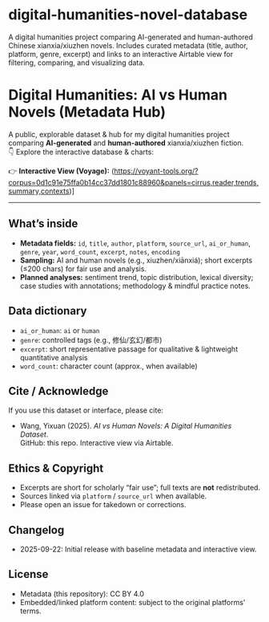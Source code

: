 # digital-humanities-novel-database
A digital humanities project comparing AI-generated and human-authored Chinese xianxia/xiuzhen novels. Includes curated metadata (title, author, platform, genre, excerpt) and links to an interactive Airtable view for filtering, comparing, and visualizing data. 
# Digital Humanities: AI vs Human Novels (Metadata Hub)

A public, explorable dataset & hub for my digital humanities project comparing **AI-generated** and **human-authored** xianxia/xiuzhen fiction.  
👇 Explore the interactive database & charts:

👉 **Interactive View (Voyage):** (https://voyant-tools.org/?corpus=0d1c91e75ffa0b14cc37dd1801c88960&panels=cirrus,reader,trends,summary,contexts)]

---

## What’s inside
- **Metadata fields:** `id`, `title`, `author`, `platform`, `source_url`, `ai_or_human`, `genre`, `year`, `word_count`, `excerpt`, `notes`, `encoding`
- **Sampling:** AI and human novels (e.g., xiuzhen/xiānxiá); short excerpts (≤200 chars) for fair use and analysis.
- **Planned analyses:** sentiment trend, topic distribution, lexical diversity; case studies with annotations; methodology & mindful practice notes.

## Data dictionary
- `ai_or_human`: `ai` or `human`  
- `genre`: controlled tags (e.g., 修仙/玄幻/都市)  
- `excerpt`: short representative passage for qualitative & lightweight quantitative analysis  
- `word_count`: character count (approx., when available)

## Cite / Acknowledge
If you use this dataset or interface, please cite:
- Wang, Yixuan (2025). *AI vs Human Novels: A Digital Humanities Dataset*.  
  GitHub: this repo. Interactive view via Airtable.

## Ethics & Copyright
- Excerpts are short for scholarly “fair use”; full texts are **not** redistributed.  
- Sources linked via `platform` / `source_url` when available.  
- Please open an issue for takedown or corrections.

## Changelog
- 2025-09-22: Initial release with baseline metadata and interactive view.

## License
- Metadata (this repository): CC BY 4.0  
- Embedded/linked platform content: subject to the original platforms’ terms.
